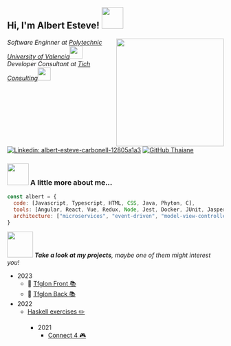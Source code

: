 <h2> Hi, I'm Albert Esteve! <img src="https://media1.giphy.com/media/v1.Y2lkPTc5MGI3NjExMGlxenRhaGJocXBmbmNuYjZ6dnBnMWYyaGx0cGg0cWp3YjhucmRnbiZlcD12MV9pbnRlcm5hbF9naWZfYnlfaWQmY3Q9cw/26Fxy3Iz1ari8oytO/giphy.gif" width="50"></h2> 
<img align='right' src="https://media3.giphy.com/media/v1.Y2lkPTc5MGI3NjExeWVkM3Q0ZHhvazhmZmo1YmMyZjVhajA1Mm04d2tiamg5ZjZ5aWg1NyZlcD12MV9pbnRlcm5hbF9naWZfYnlfaWQmY3Q9Zw/qgQUggAC3Pfv687qPC/giphy.gif" width="250">
<p><em>Software Enginner at <a href="https://www.upv.es/">Polytechnic University of Valencia</a><img src="https://media1.giphy.com/media/v1.Y2lkPTc5MGI3NjExenpseGs5a25pN3hnM2h5MmZlNHh4dWxqNXZheTFhdm9sOWNhcGk4eCZlcD12MV9pbnRlcm5hbF9naWZfYnlfaWQmY3Q9cw/hITynI4fSDBTYqxx1y/giphy.gif" width="30"></br>Developer Consultant at <a href="https://www.tichconsulting.com/">Tich Consulting</a><img src="https://media2.giphy.com/media/v1.Y2lkPTc5MGI3NjExZHA2dm5ud244NXpjYjloZzJ1a2ppbm1hNms5MnBvc3F0bWk0MDludSZlcD12MV9pbnRlcm5hbF9naWZfYnlfaWQmY3Q9cw/QXPqYpSyBIMjBTtBbl/giphy.gif" width="30"> 
</em></p>

[![Linkedin: albert-esteve-carbonell-12805a1a3](https://img.shields.io/badge/-albertesteve-blue?style=flat-square&logo=Linkedin&logoColor=white&link=https://www.linkedin.com/in/albert-esteve-carbonell-12805a1a3/)](https://www.linkedin.com/in/albert-esteve-carbonell-12805a1a3/)
[![GitHub Thaiane](https://img.shields.io/github/followers/aestcar?label=follow&style=social)](https://github.com/aestcar)


### <img src="https://media0.giphy.com/media/v1.Y2lkPTc5MGI3NjExMjhod29mNDE4ZnJlb2J6azVibXpyczdmc2puY3FvbXp3dTVhdnJmcyZlcD12MV9pbnRlcm5hbF9naWZfYnlfaWQmY3Q9cw/xT9IgrL7iyUq6ME75K/giphy.gif" width="50"> A little more about me...  

```javascript
const albert = {
  code: [Javascript, Typescript, HTML, CSS, Java, Phyton, C],
  tools: [Angular, React, Vue, Redux, Node, Jest, Docker, JUnit, JasperReports, Cypress, Selenium],
  architecture: ["microservices", "event-driven", "model-view-controller", "client server architecture"]
}
```

<img src="https://media4.giphy.com/media/v1.Y2lkPTc5MGI3NjExZnFsNTBjbG16Z3VvNXdhNG11ejM4dm5hc2NnN2x5MmFsbWMya3U2YiZlcD12MV9pbnRlcm5hbF9naWZfYnlfaWQmY3Q9cw/J1Qp3RPpEiSZo1ItZj/giphy.gif" width="60"> <em><b>Take a look at my projects</b>, maybe one of them might interest you!</em>

 <ul>
  <li>2023
    <ul>
      <li> 🌟  <a href="https://github.com/aestcar/TFGIon"> TfgIon Front 📚 </a> </li>
      <li> 🌟 <a href="https://github.com/aestcar/TFGIonBack"> TfgIon Back 📚 </a> </li>
    </ul>
  </li>
   <li>2022
    <ul>
      <li> <a href="https://github.com/aestcar/Conecta4"> Haskell exercises ✏️ </a> </li>
    <ul>
  </li>
  <li>2021
    <ul>
      <li> <a href="https://github.com/aestcar/Conecta4"> Connect 4 🎮 </a> </li>
    <ul>
  </li>
</ul> 
